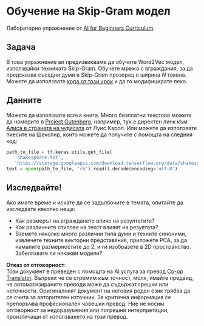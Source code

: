 <!--
CO_OP_TRANSLATOR_METADATA:
{
  "original_hash": "5130f01fdc5ebb83032b23d489027aac",
  "translation_date": "2025-08-25T21:58:21+00:00",
  "source_file": "lessons/5-NLP/15-LanguageModeling/lab/README.md",
  "language_code": "bg"
}
-->
# Обучение на Skip-Gram модел

Лабораторно упражнение от [AI for Beginners Curriculum](https://github.com/microsoft/ai-for-beginners).

## Задача

В това упражнение ви предизвикваме да обучите Word2Vec модел, използвайки техниката Skip-Gram. Обучете мрежа с вграждания, за да предсказва съседни думи в Skip-Gram прозорец с ширина $N$ токена. Можете да използвате [кода от този урок](../../../../../../lessons/5-NLP/15-LanguageModeling/CBoW-TF.ipynb) и да го модифицирате леко.

## Данните

Можете да използвате всяка книга. Много безплатни текстове можете да намерите в [Project Gutenberg](https://www.gutenberg.org/), например, тук е директен линк към [Алиса в страната на чудесата](https://www.gutenberg.org/files/11/11-0.txt) от Луис Карол. Или можете да използвате пиесите на Шекспир, които можете да получите с помощта на следния код:

```python
path_to_file = tf.keras.utils.get_file(
   'shakespeare.txt', 
   'https://storage.googleapis.com/download.tensorflow.org/data/shakespeare.txt')
text = open(path_to_file, 'rb').read().decode(encoding='utf-8')
```

## Изследвайте!

Ако имате време и искате да се задълбочите в темата, опитайте да изследвате няколко неща:

* Как размерът на вграждането влияе на резултатите?
* Как различните стилове на текст влияят на резултата?
* Вземете няколко много различни типа думи и техните синоними, извлечете техните векторни представяния, приложете PCA, за да намалите размерностите до 2, и ги изобразете в 2D пространство. Забелязвате ли някакви модели?

**Отказ от отговорност**:  
Този документ е преведен с помощта на AI услуга за превод [Co-op Translator](https://github.com/Azure/co-op-translator). Въпреки че се стремим към точност, моля, имайте предвид, че автоматизираните преводи може да съдържат грешки или неточности. Оригиналният документ на неговия роден език трябва да се счита за авторитетен източник. За критична информация се препоръчва професионален човешки превод. Ние не носим отговорност за недоразумения или погрешни интерпретации, произтичащи от използването на този превод.